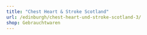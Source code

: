 ```yaml
---
title: "Chest Heart & Stroke Scotland"
url: /edinburgh/chest-heart-und-stroke-scotland-3/
shop: Gebrauchtwaren
---
```

